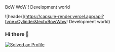 BoW WoW ! Development world



![header](https://capsule-render.vercel.app/api?type=Cylinder&text=BowWow! Development world)
### Hi there 👋 

<!--
**javayoyo/javayoyo** is a ✨ _special_ ✨ repository because its `README.md` (this file) appears on your GitHub profile.

Here are some ideas to get you started:

- 🔭 I’m currently working on ...
- 🌱 I’m currently learning ...
- 👯 I’m looking to collaborate on ...
- 🤔 I’m looking for help with ...
- 💬 Ask me about ...
- 📫 How to reach me: ...
- 😄 Pronouns: ...
- ⚡ Fun fact: ...
-->








[![Solved.ac Profile](http://mazassumnida.wtf/api/generate_badge?boj=javayoyo)](https://solved.ac/javayoyo)<br/>
